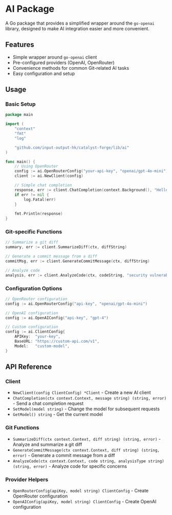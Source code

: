 # AI Package

A Go package that provides a simplified wrapper around the `go-openai` library, designed to make AI integration easier and more convenient.

## Features

- Simple wrapper around `go-openai` client
- Pre-configured providers (OpenAI, OpenRouter)
- Convenience methods for common Git-related AI tasks
- Easy configuration and setup

## Usage

### Basic Setup

```go
package main

import (
    "context"
    "fmt"
    "log"

    "github.com/input-output-hk/catalyst-forge/lib/ai"
)

func main() {
    // Using OpenRouter
    config := ai.OpenRouterConfig("your-api-key", "openai/gpt-4o-mini")
    client := ai.NewClient(config)

    // Simple chat completion
    response, err := client.ChatCompletion(context.Background(), "Hello, world!")
    if err != nil {
        log.Fatal(err)
    }
    
    fmt.Println(response)
}
```

### Git-specific Functions

```go
// Summarize a git diff
summary, err := client.SummarizeDiff(ctx, diffString)

// Generate a commit message from a diff
commitMsg, err := client.GenerateCommitMessage(ctx, diffString)

// Analyze code
analysis, err := client.AnalyzeCode(ctx, codeString, "security vulnerabilities")
```

### Configuration Options

```go
// OpenRouter configuration
config := ai.OpenRouterConfig("api-key", "openai/gpt-4o-mini")

// OpenAI configuration  
config := ai.OpenAIConfig("api-key", "gpt-4")

// Custom configuration
config := ai.ClientConfig{
    APIKey:  "your-key",
    BaseURL: "https://custom-api.com/v1",
    Model:   "custom-model",
}
```

## API Reference

### Client

- `NewClient(config ClientConfig) *Client` - Create a new AI client
- `ChatCompletion(ctx context.Context, message string) (string, error)` - Send a chat completion request
- `SetModel(model string)` - Change the model for subsequent requests
- `GetModel() string` - Get the current model

### Git Functions

- `SummarizeDiff(ctx context.Context, diff string) (string, error)` - Analyze and summarize a git diff
- `GenerateCommitMessage(ctx context.Context, diff string) (string, error)` - Generate a commit message from a diff
- `AnalyzeCode(ctx context.Context, code string, analysisType string) (string, error)` - Analyze code for specific concerns

### Provider Helpers

- `OpenRouterConfig(apiKey, model string) ClientConfig` - Create OpenRouter configuration
- `OpenAIConfig(apiKey, model string) ClientConfig` - Create OpenAI configuration